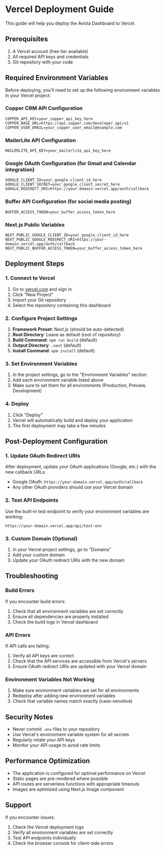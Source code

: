 # Vercel Deployment Guide

This guide will help you deploy the Avista Dashboard to Vercel.

## Prerequisites

1. A Vercel account (free tier available)
2. All required API keys and credentials
3. Git repository with your code

## Required Environment Variables

Before deploying, you'll need to set up the following environment variables in your Vercel project:

### Copper CRM API Configuration
```
COPPER_API_KEY=your_copper_api_key_here
COPPER_BASE_URL=https://api.copper.com/developer_api/v1
COPPER_USER_EMAIL=your_copper_user_email@example.com
```

### MailerLite API Configuration
```
MAILERLITE_API_KEY=your_mailerlite_api_key_here
```

### Google OAuth Configuration (for Gmail and Calendar integration)
```
GOOGLE_CLIENT_ID=your_google_client_id_here
GOOGLE_CLIENT_SECRET=your_google_client_secret_here
GOOGLE_REDIRECT_URI=https://your-domain.vercel.app/auth/callback
```

### Buffer API Configuration (for social media posting)
```
BUFFER_ACCESS_TOKEN=your_buffer_access_token_here
```

### Next.js Public Variables
```
NEXT_PUBLIC_GOOGLE_CLIENT_ID=your_google_client_id_here
NEXT_PUBLIC_GOOGLE_REDIRECT_URI=https://your-domain.vercel.app/auth/callback
NEXT_PUBLIC_BUFFER_ACCESS_TOKEN=your_buffer_access_token_here
```

## Deployment Steps

### 1. Connect to Vercel

1. Go to [vercel.com](https://vercel.com) and sign in
2. Click "New Project"
3. Import your Git repository
4. Select the repository containing this dashboard

### 2. Configure Project Settings

1. **Framework Preset**: Next.js (should be auto-detected)
2. **Root Directory**: Leave as default (root of repository)
3. **Build Command**: `npm run build` (default)
4. **Output Directory**: `.next` (default)
5. **Install Command**: `npm install` (default)

### 3. Set Environment Variables

1. In the project settings, go to the "Environment Variables" section
2. Add each environment variable listed above
3. Make sure to set them for all environments (Production, Preview, Development)

### 4. Deploy

1. Click "Deploy"
2. Vercel will automatically build and deploy your application
3. The first deployment may take a few minutes

## Post-Deployment Configuration

### 1. Update OAuth Redirect URIs

After deployment, update your OAuth applications (Google, etc.) with the new callback URLs:

- Google OAuth: `https://your-domain.vercel.app/auth/callback`
- Any other OAuth providers should use your Vercel domain

### 2. Test API Endpoints

Use the built-in test endpoint to verify your environment variables are working:

```
https://your-domain.vercel.app/api/test-env
```

### 3. Custom Domain (Optional)

1. In your Vercel project settings, go to "Domains"
2. Add your custom domain
3. Update your OAuth redirect URIs with the new domain

## Troubleshooting

### Build Errors

If you encounter build errors:

1. Check that all environment variables are set correctly
2. Ensure all dependencies are properly installed
3. Check the build logs in Vercel dashboard

### API Errors

If API calls are failing:

1. Verify all API keys are correct
2. Check that the API services are accessible from Vercel's servers
3. Ensure OAuth redirect URIs are updated with your Vercel domain

### Environment Variables Not Working

1. Make sure environment variables are set for all environments
2. Redeploy after adding new environment variables
3. Check that variable names match exactly (case-sensitive)

## Security Notes

- Never commit `.env` files to your repository
- Use Vercel's environment variable system for all secrets
- Regularly rotate your API keys
- Monitor your API usage to avoid rate limits

## Performance Optimization

- The application is configured for optimal performance on Vercel
- Static pages are pre-rendered where possible
- API routes are serverless functions with appropriate timeouts
- Images are optimized using Next.js Image component

## Support

If you encounter issues:

1. Check the Vercel deployment logs
2. Verify all environment variables are set correctly
3. Test API endpoints individually
4. Check the browser console for client-side errors
